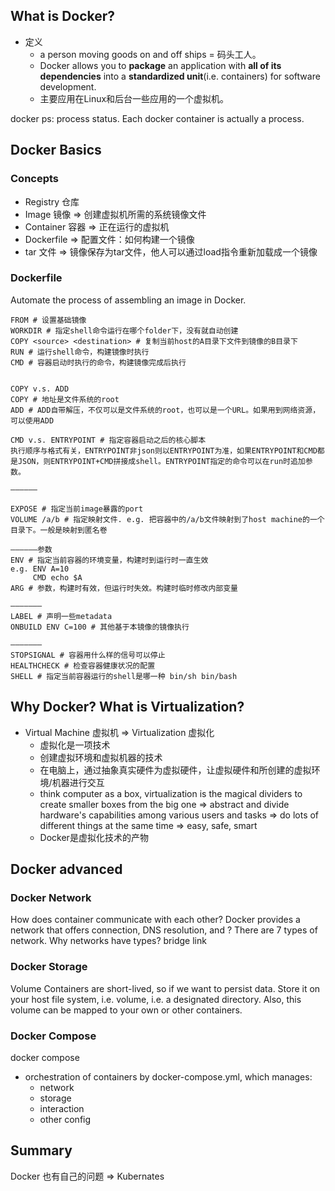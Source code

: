 
## What is Docker?
- 定义
	- a person moving goods on and off ships = 码头工人。
	- Docker allows you to **package** an application with **all of its dependencies** into a **standardized unit**(i.e. containers) for software development.
	- 主要应用在Linux和后台一些应用的一个虚拟机。

docker ps: process status. Each docker container is actually a process.

## Docker Basics
### Concepts
- Registry 仓库 
- Image 镜像 => 创建虚拟机所需的系统镜像文件
- Container 容器 => 正在运行的虚拟机
- Dockerfile => 配置文件：如何构建一个镜像
- tar 文件 => 镜像保存为tar文件，他人可以通过load指令重新加载成一个镜像

### Dockerfile
Automate the process of assembling an image in Docker.
```shell
FROM # 设置基础镜像
WORKDIR # 指定shell命令运行在哪个folder下，没有就自动创建
COPY <source> <destination> # 复制当前host的A目录下文件到镜像的B目录下
RUN # 运行shell命令，构建镜像时执行
CMD # 容器启动时执行的命令，构建镜像完成后执行


COPY v.s. ADD
COPY # 地址是文件系统的root
ADD # ADD自带解压，不仅可以是文件系统的root，也可以是一个URL。如果用到网络资源，可以使用ADD

CMD v.s. ENTRYPOINT # 指定容器启动之后的核心脚本
执行顺序与格式有关，ENTRYPOINT非json则以ENTRYPOINT为准，如果ENTRYPOINT和CMD都是JSON，则ENTRYPOINT+CMD拼接成shell。ENTRYPOINT指定的命令可以在run时追加参数。

——————

EXPOSE # 指定当前image暴露的port
VOLUME /a/b # 指定映射文件. e.g. 把容器中的/a/b文件映射到了host machine的一个目录下。一般是映射到匿名卷

——————参数
ENV # 指定当前容器的环境变量，构建时到运行时一直生效
e.g. ENV A=10
     CMD echo $A
ARG # 参数，构建时有效，但运行时失效。构建时临时修改内部变量

———————
LABEL # 声明一些metadata
ONBUILD ENV C=100 # 其他基于本镜像的镜像执行

———————
STOPSIGNAL # 容器用什么样的信号可以停止
HEALTHCHECK # 检查容器健康状况的配置
SHELL # 指定当前容器运行的shell是哪一种 bin/sh bin/bash

```

## Why Docker? What is Virtualization?

- Virtual Machine 虚拟机 => Virtualization 虚拟化 
	- 虚拟化是一项技术
	- 创建虚拟环境和虚拟机器的技术
	- 在电脑上，通过抽象真实硬件为虚拟硬件，让虚拟硬件和所创建的虚拟环境/机器进行交互
	- think computer as a box, virtualization is the magical dividers to create smaller boxes from the big one => abstract and divide hardware's capabilities among various users and tasks => do lots of different things at the same time => easy, safe, smart
	- Docker是虚拟化技术的产物


## Docker advanced
### Docker Network
How does container communicate with each other?
Docker provides a network that offers connection, DNS resolution, and ?
There are 7 types of network. Why networks have types?
bridge
link

### Docker Storage
Volume
Containers are short-lived, so if we want to persist data. Store it on your host file system, i.e. volume, i.e. a designated directory. Also, this volume can be mapped to your own or other containers.

### Docker Compose
docker compose
- orchestration of containers by docker-compose.yml, which manages:
	- network
	- storage
	- interaction
	- other config

## Summary

Docker 也有自己的问题 => Kubernates